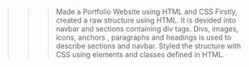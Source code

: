 >>>  Made a Portfolio Website using HTML and CSS
>>>  Firstly, created a raw structure using HTML.
>>>  It is devided into navbar and sections containing div tags.
>>>  Divs, images, icons, anchors , paragraphs and headings is used to describe sections and navbar.
>>>  Styled the structure with CSS using elements and classes defined in HTML.
